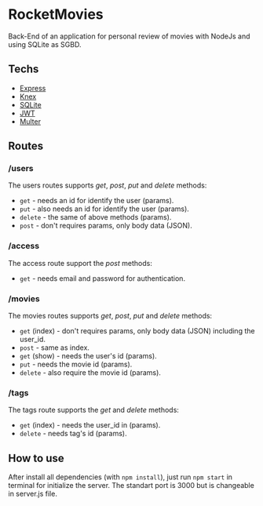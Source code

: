 # RocketMovies

Back-End of an application for personal review of movies with NodeJs and using SQLite as SGBD.

## Techs

- [Express](https://expressjs.com/)
- [Knex](http://knexjs.org/)
- [SQLite](https://www.sqlite.org/index.html)
- [JWT](https://www.jwt.io)
- [Multer](https://www.npmjs.com/package/multer)

## Routes

### /users

The users routes supports *get*, *post*, *put* and *delete* methods:

- ```get``` - needs an id for identify the user (params).
- ```put```  - also needs an id for identify the user (params).
- ```delete``` - the same of above methods (params).
- ```post``` - don't requires params, only body data (JSON).
### /access

The access route support the *post* methods:

- ```get``` - needs email and password for authentication.
### /movies

The movies routes supports *get*, *post*, *put* and *delete* methods:

- ```get``` (index) - don't requires params, only body data (JSON) including the user_id.
- ```post``` - same as index.
- ```get``` (show) -  needs the user's id (params).
- ```put```  - needs the movie id (params).
- ```delete``` - also require the movie id (params).

### /tags
 The tags route supports the *get* and *delete* methods:

- ```get``` (index) - needs the user_id in (params).
- ```delete``` - needs tag's id (params).

## How to use

 After install all dependencies (with ```npm install```), just run ```npm start``` in terminal for initialize the server. The standart port is 3000 but is changeable in server.js file.

